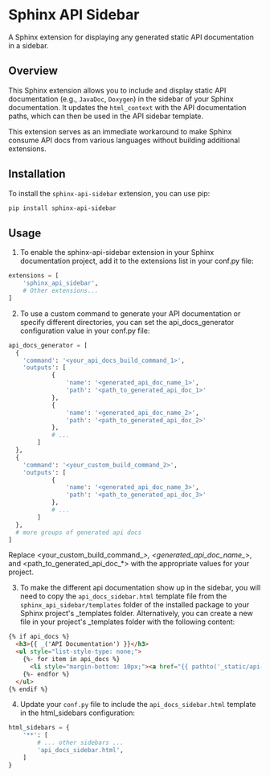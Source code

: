 # Sphinx API Sidebar

A Sphinx extension for displaying any generated static API documentation in a sidebar.

## Overview

This Sphinx extension allows you to include and display static API documentation (e.g., `JavaDoc`, `Doxygen`) in the sidebar of your Sphinx documentation. It updates the `html_context` with the API documentation paths, which can then be used in the API sidebar template.

This extension serves as an immediate workaround to make Sphinx consume API docs from various languages without building additional extensions.

## Installation

To install the `sphinx-api-sidebar` extension, you can use pip:

```sh
pip install sphinx-api-sidebar
```

## Usage
1. To enable the sphinx-api-sidebar extension in your Sphinx documentation project, add it to the extensions list in your conf.py file:

```python
extensions = [
    'sphinx_api_sidebar',
    # Other extensions...
]
```

2. To use a custom command to generate your API documentation or specify different directories, you can set the api_docs_generator configuration value in your conf.py file:

```python
api_docs_generator = [
  {
    'command': '<your_api_docs_build_command_1>',
    'outputs': [
            {
                'name': '<generated_api_doc_name_1>',
                'path': '<path_to_generated_api_doc_1>'
            },
            {
                'name': '<generated_api_doc_name_2>',
                'path': '<path_to_generated_api_doc_2>'
            },
            # ...
        ]
  },
  {
    'command': '<your_custom_build_command_2>',
    'outputs': [
            {
                'name': '<generated_api_doc_name_3>',
                'path': '<path_to_generated_api_doc_3>'
            },
            # ...
        ]
  },
  # more groups of generated api docs
]
```

Replace <your_custom_build_command_*>, <generated_api_doc_name_*>, and <path_to_generated_api_doc_*> with the appropriate values for your project.


3. To make the different api documentation show up in the sidebar, you will need to copy the `api_docs_sidebar.html` template file from the `sphinx_api_sidebar/templates` folder of the installed package to your Sphinx project's _templates folder. Alternatively, you can create a new file in your project's _templates folder with the following content:

```html
{% if api_docs %}
  <h3>{{ _('API Documentation') }}</h3>
  <ul style="list-style-type: none;">
    {%- for item in api_docs %}
      <li style="margin-bottom: 10px;"><a href="{{ pathto('_static/api-docs/{}'.format(item), 1) }}">{{ item }}</a></li>
    {%- endfor %}
  </ul>
{% endif %}
```

4. Update your `conf.py` file to include the `api_docs_sidebar.html` template in the html_sidebars configuration:

```python
html_sidebars = {
    '**': [
        # ... other sidebars ...
        'api_docs_sidebar.html',
    ]
}
```
